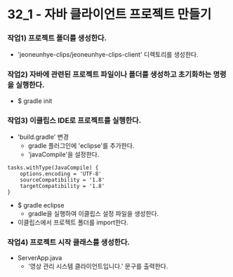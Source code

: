 32_1 - 자바 클라이언트 프로젝트 만들기
===

### 작업1) 프로젝트 폴더를 생성한다.

- 'jeoneunhye-clips/jeoneunhye-clips-client' 디렉토리를 생성한다.

### 작업2) 자바에 관련된 프로젝트 파일이나 폴더를 생성하고 초기화하는 명령을 실행한다.

- $ gradle init

### 작업3) 이클립스 IDE로 프로젝트를 실행한다.

- 'build.gradle' 변경
    - gradle 플러그인에 'eclipse'를 추가한다.
    - 'javaCompile'을 설정한다.   
```
tasks.withType(JavaCompile) {   
    options.encoding = 'UTF-8'   
    sourceCompatibility = '1.8'   
    targetCompatibility = '1.8'   
}
```

- $ gradle eclipse
    - gradle을 실행하여 이클립스 설정 파일을 생성한다.
- 이클립스에서 프로젝트 폴더를 import한다.

### 작업4) 프로젝트 시작 클래스를 생성한다.

- ServerApp.java
    - '영상 관리 시스템 클라이언트입니다.' 문구를 출력한다.